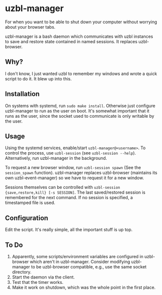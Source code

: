 uzbl-manager
============

For when you want to be able to shut down your computer without worrying about
your browser tabs.

uzbl-manager is a bash daemon which communicates with uzbl instances to save and
restore state contained in named sessions. It replaces uzbl-browser.

Why?
----

I don't know, I just wanted uzbl to remember my windows and wrote a quick script
to do it. It blew up into this.

Installation
------------

On systems with systemd, run `sudo make install`. Otherwise just configure
uzbl-manager to run as the user on boot. It's somewhat important that it runs as
the user, since the socket used to communicate is only writable by the user.

Usage
-----

Using the systemd services, enable/start `uzbl-manager@<username>`. To control
the process, use `uzbl-session` (see `uzbl-session --help`). Alternatively,
run uzbl-manager in the background.

To request a new browser window, run `uzbl-session spawn` (See the
`session_spawn` function). uzbl-manager replaces uzbl-browser (maintains its own
uzbl-event-manager) so we have to request it for a new window.

Sessions themselves can be controlled with `uzbl-session {save,restore,kill}
[-s SESSION]`. The last saved/restored session is remembered for the next
command. If no session is specified, a timestamped file is used.

Configuration
-------------

Edit the script. It's really simple, all the important stuff is up top.

To Do
-----

1. Apparently, some scripts/environment variables are configured in uzbl-browser
which aren't in uzbl-manager. Consider modifying uzbl-manager to be uzbl-browser
compatible, e.g., use the same socket directory.
2. Start the daemon via the client.
3. Test that the timer works.
4. Make it work on shutdown, which was the whole point in the first place.
